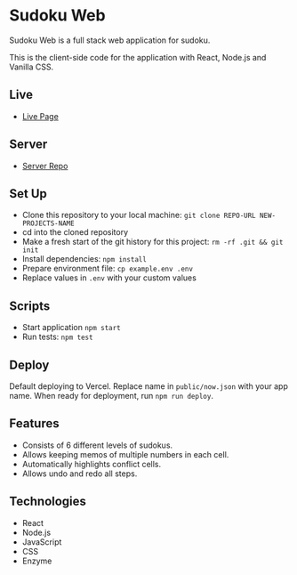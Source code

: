 # Sudoku Web

Sudoku Web is a full stack web application for sudoku.

This is the client-side code for the application with React, Node.js and Vanilla CSS.

## Live

- [Live Page](https://sudoku-web.now.sh/)

## Server

- [Server Repo](https://github.com/asching7108/sudoku-server/)

## Set Up

- Clone this repository to your local machine: `git clone REPO-URL NEW-PROJECTS-NAME`
- cd into the cloned repository
- Make a fresh start of the git history for this project: `rm -rf .git && git init`
- Install dependencies: `npm install`
- Prepare environment file: `cp example.env .env`
- Replace values in `.env` with your custom values

## Scripts

- Start application `npm start`
- Run tests: `npm test`

## Deploy

Default deploying to Vercel. Replace name in `public/now.json` with your app name. When ready for deployment, run `npm run deploy`.

## Features

* Consists of 6 different levels of sudokus.
* Allows keeping memos of multiple numbers in each cell.
* Automatically highlights conflict cells.
* Allows undo and redo all steps.

## Technologies

* React
* Node.js
* JavaScript
* CSS
* Enzyme
